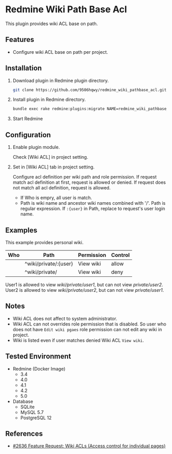 # Redmine Wiki Path Base Acl

This plugin provides wiki ACL base on path.

## Features

-  Configure wiki ACL base on path per project.

## Installation

1. Download plugin in Redmine plugin directory.
   ```sh
   git clone https://github.com/9506hqwy/redmine_wiki_pathbase_acl.git
   ```
2. Install plugin in Redmine directory.
   ```sh
   bundle exec rake redmine:plugins:migrate NAME=redmine_wiki_pathbase_acl RAILS_ENV=production
   ```
3. Start Redmine

## Configuration

1. Enable plugin module.

   Check [Wiki ACL] in project setting.

2. Set in [Wiki ACL] tab in project setting.

   Configure acl definition per wiki path and role permission.
   If request match acl definition at first, request is allowed or denied.
   If request does not match all acl definition, request is allowed.

   - If Who is empry, all user is match.
   - Path is wiki name and ancestor wiki names combined with '/'.
     Path is regular expression.
     If `:{user}` in Path, replace to request's user login name.

## Examples

This example provides personal wiki.

| Who  | Path                  | Permission  | Control  |
| ---- | --------------------- | ----------- | -------- |
|      | ^wiki/private/:{user} | View wiki   | allow    |
|      | ^wiki/private/        | View wiki   | deny     |

User1 is allowed to view *wiki/private/user1*, but can not view *private/user2*.
User2 is allowed to view *wiki/private/user2*, but can not view *private/user1*.

## Notes

- Wiki ACL does not affect to system administrator.
- Wiki ACL can not overrides role permission that is disabled.
  So user who does not have `Edit wiki pgaes` role permission can not edit any wiki in project.
- Wiki is listed even if user matches denied Wiki ACL `View wiki`.

## Tested Environment

* Redmine (Docker Image)
  * 3.4
  * 4.0
  * 4.1
  * 4.2
  * 5.0
* Database
  * SQLite
  * MySQL 5.7
  * PostgreSQL 12

## References

- [#2636 Feature Request: Wiki ACLs (Access control for individual pages)](https://www.redmine.org/issues/2636)
